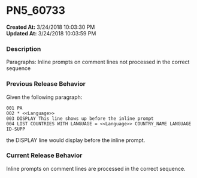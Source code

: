# PN5_60733

**Created At:** 3/24/2018 10:03:30 PM  
**Updated At:** 3/24/2018 10:03:59 PM  


### Description

Paragraphs: Inline prompts on comment lines not processed in the correct sequence



### Previous Release Behavior

Given the following paragraph:

```
001 PA
002 * <<Language>>
003 DISPLAY This line shows up before the inline prompt
004 LIST COUNTRIES WITH LANGUAGE = <<Language>> COUNTRY_NAME LANGUAGE ID-SUPP
```

the DISPLAY line would display before the inline prompt.



### Current Release Behavior

Inline prompts on comment lines are processed in the correct sequence.
